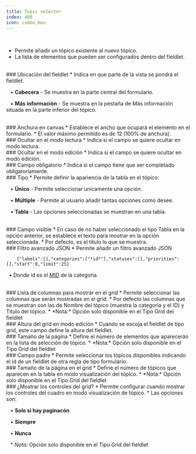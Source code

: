 ```yaml
---
title: Topic selector
index: 400
icon: combo_box
---
```


    
<br />

* Permite añadir un tópico existente al nuevo tópico.
* La lista de elementos que pueden ser configurados dentro del fieldlet.

<br />
### Ubicación del fieldlet
* Indica en que parte de la vista se pondrá el fieldlet. <br />

&nbsp; &nbsp;• **Cabecera** - Se muestra en la parte central del formulario. <br />

&nbsp; &nbsp;• **Más información** - Se muestra en la pestaña de Más información situada en la parte inferior del tópico.<br />

<br />
### Anchura en canvas
* Establece el ancho que ocupará el elemento en el formulario.
* El valor máximo permitido es de 12 (100% de anchura).

<br />
### Ocultar en el modo lectura
* Indica si el campo se quiere ocultar en modo lectura.

<br />
### Ocultar en el modo edición
* Indica si el campo se quiere ocultar en modo edición.

<br />
### Campo obligatorio
* Indica si el campo tiene que ser completado obligatoriamente.

<br />
### Tipo
* Permite definir la apariencia de la tabla en el tópico: <br />

&nbsp; &nbsp;• **Único** - Permite seleccionar unicamente una opción. <br />

&nbsp; &nbsp;• **Múltiple** - Permite al usuario añadir tantas opciones como desee. <br />

&nbsp; &nbsp;• **Tabla** - Las opciones seleccionadas se muestran en una tabla.


<br />
### Campo visible
* En caso de no haber seleccionado el tipo Tabla en la opción anterior, se establece el texto para mostrar en la opción seleccionada.
* Por defecto, es el titulo lo que se muestra.


<br />
### Filtro avanzado JSON
* Permite añadir un filtro avanzado JSON

            
        {"labels":[],"categories":["*id*"],"statuses":[],"priorities":[],"start":0,"limit":25} 


&nbsp;&nbsp;• Donde id es el [MID](Conceptos/mid) de la categoría.


<br />
### Lista de columnas para mostrar en el grid
* Permite seleccionar las columnas que serán mostradas en el grid.
* Por defecto las columnas que se muestran son las de Nombre del tópico (muestra la categoria y el ID) y Título del tópico.
* *Nota:* Opción solo disponible en el Tipo Grid del fieldlet


<br />
### Altura del grid en modo edición
* Cuando se escoja el fieldlet de tipo grid, este campo define la altura del fieldlet.

<br />
### Tamaño de la página
* Define el número de elementos que aparecerán en la lista de selección de tópico.
* *Nota:* Opción solo disponible en el Tipo Grid del fieldlet


<br />
### Campo padre
* Permite seleccionar los tópicos disponibles indicando el id de un fieldlet de otra regla de tipo formulario.

<br />
### Tamaño de la página en el grid
* Define el número de tópicos que aparecen en la tabla en modo visualización del tópico.
* *Nota:* Opción solo disponible en el Tipo Grid del fieldlet


<br />
### ¿Mostrar los controles del grid?
* Permite configurar cuando mostrar los controles del cuadro en modo visualización de tópico.
* Las opciones son: <br />

&nbsp; &nbsp;• **Solo si hay paginacón** <br />

&nbsp; &nbsp;• **Siempre** <br />

&nbsp; &nbsp;• **Nunca**

&nbsp;&nbsp; * *Nota:* Opción solo disponible en el Tipo Grid del fieldlet